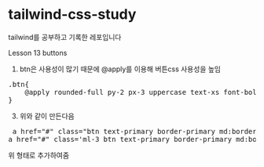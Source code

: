 # tailwind-css-study
tailwind를 공부하고 기록한 레포입니다

Lesson 13 buttons<br>
1. btn은 사용성이 많기 때문에 @apply를 이용해 버튼css 사용성을 높임 

 <pre>
.btn{
    @apply rounded-full py-2 px-3 uppercase text-xs font-bold cursor-pointer tracking-wider;
}
</pre>
3. 위와 같이 만든다음 
<pre>
 a href="#" class="btn text-primary border-primary md:border-2" > Login
a href="#" class='ml-3 btn text-primary border-primary md:border-2'> Sign up
</pre>
위 형태로 추가하여줌 